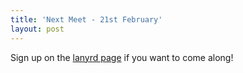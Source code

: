 ```yaml
---
title: 'Next Meet - 21st February'
layout: post
---
```


Sign up on the [lanyrd page](http://lanyrd.com/2013/jsoxford/) if you want to come along!


